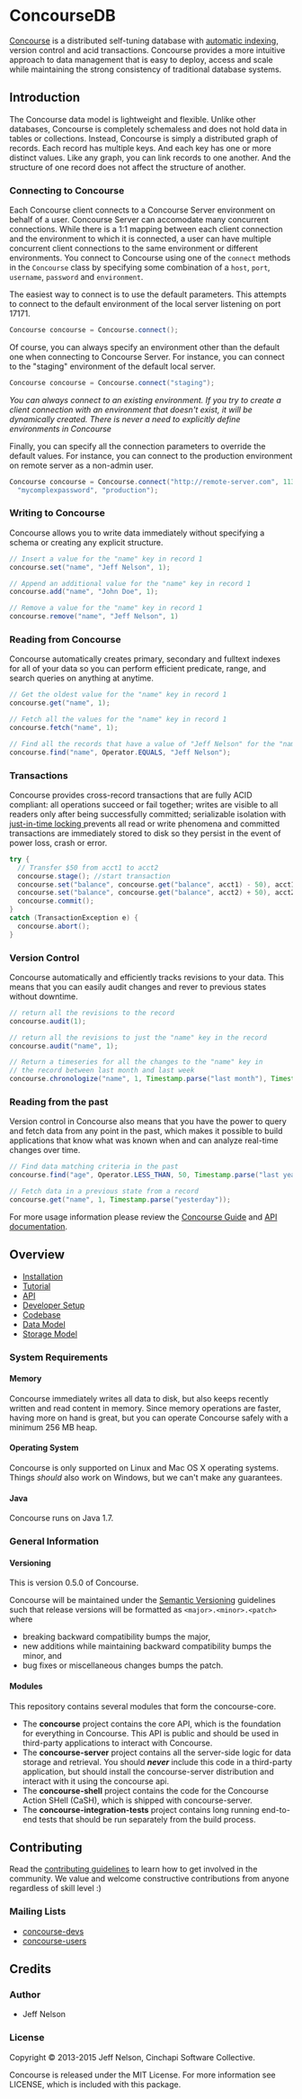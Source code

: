 # ConcourseDB

[Concourse](http://concoursedb.com) is a distributed self-tuning database with [automatic indexing](http://concoursedb.com/blog/index-all-the-things/), version control and acid transactions. Concourse provides a more intuitive approach to data management that is easy to deploy, access and scale while maintaining the strong consistency of traditional database systems.

## Introduction
The Concourse data model is lightweight and flexible. Unlike other databases, Concourse is completely schemaless and does not hold data in tables or collections. Instead, Concourse is simply a distributed graph of records. Each record has multiple keys. And each key has one or more distinct values. Like any graph, you can link records to one another. And the structure of one record does not affect the structure of another.
### Connecting to Concourse
Each Concourse client connects to a Concourse Server environment on behalf of a user. Concourse Server can accomodate many concurrent connections. While there is a 1:1 mapping between each client connection and the environment to which it is connected, a user can have multiple concurrent client connections to the same environment or different environments. You connect to Concourse using one of the `connect` methods in the `Concourse` class by specifying some combination of a `host`, `port`, `username`, `password` and `environment`. 

The easiest way to connect is to use the default parameters. This attempts to connect to the default environment of the local server listening on port 17171.
```java
Concourse concourse = Concourse.connect();
```

Of course, you can always specify an environment other than the default one when connecting to Concourse Server. For instance, you can connect to the "staging" environment of the default local server.
```java
Concourse concourse = Concourse.connect("staging");
```
*You can always connect to an existing environment. If you try to create a client connection with an environment that doesn't exist, it will be dynamically created. There is never a need to explicitly define environments in Concourse*

Finally, you can specify all the connection parameters to override the default values. For instance, you can connect to the production environment on remote server as a non-admin user.
```java
Concourse concourse = Concourse.connect("http://remote-server.com", 11345, "myusername", 
  "mycomplexpassword", "production");
```

### Writing to Concourse
Concourse allows you to write data immediately without specifying a schema or creating any explicit structure.
```java
// Insert a value for the "name" key in record 1
concourse.set("name", "Jeff Nelson", 1);

// Append an additional value for the "name" key in record 1
concourse.add("name", "John Doe", 1);

// Remove a value for the "name" key in record 1
concourse.remove("name", "Jeff Nelson", 1)
```

### Reading from Concourse
Concourse automatically creates primary, secondary and fulltext indexes for all of your data so you can perform efficient predicate, range, and search queries on anything at anytime.
```java
// Get the oldest value for the "name" key in record 1
concourse.get("name", 1);

// Fetch all the values for the "name" key in record 1
concourse.fetch("name", 1);

// Find all the records that have a value of "Jeff Nelson" for the "name" key
concourse.find("name", Operator.EQUALS, "Jeff Nelson");
```

### Transactions
Concourse provides cross-record transactions that are fully ACID compliant: all operations succeed or fail together; writes are visible to all readers only after being successfully committed; serializable isolation with [just-in-time locking ](http://concoursedb.com/blog/just-in-time-locking/) prevents all read or write phenomena and committed transactions are immediately stored to disk so they persist in the event of power loss, crash or error.
```java
try {
  // Transfer $50 from acct1 to acct2
  concourse.stage(); //start transaction
  concourse.set("balance", concourse.get("balance", acct1) - 50), acct1);
  concourse.set("balance", concourse.get("balance", acct2) + 50), acct2);
  concourse.commit();
}
catch (TransactionException e) {
  concourse.abort();
}
```

### Version Control
Concourse automatically and efficiently tracks revisions to your data. This means that you can easily audit changes and rever to previous states without downtime.
```java
// return all the revisions to the record
concourse.audit(1);

// return all the revisions to just the "name" key in the record
concourse.audit("name", 1);

// Return a timeseries for all the changes to the "name" key in 
// the record between last month and last week
concourse.chronologize("name", 1, Timestamp.parse("last month"), Timestamp.parse("last week"));
```

### Reading from the past
Version control in Concourse also  means that you have the power to query and fetch data from any point in the past, which makes it  possible to build applications that know what was known when and can analyze real-time changes over time.
```java
// Find data matching criteria in the past
concourse.find("age", Operator.LESS_THAN, 50, Timestamp.parse("last year"));

// Fetch data in a previous state from a record
concourse.get("name", 1, Timestamp.parse("yesterday"));
```

For more usage information please review the [Concourse Guide](http://concoursedb.com/guide) and [API documentation](concourse/README.md).

## Overview
* [Installation](http://concoursedb.com/guide/installation)
* [Tutorial](http://concoursedb.com/guide/tutorial)
* [API](concourse/README.md)
* [Developer Setup](https://cinchapi.atlassian.net/wiki/display/CON/Concourse+Dev+Setup)
* [Codebase](http://concoursedb.com/guide/the-codebase)
* [Data Model](http://concoursedb.com/guide/data-model/)
* [Storage Model](http://concoursedb.com/guide/storage-model/)

### System Requirements

#### Memory
Concourse immediately writes all data to disk, but also keeps recently written and read content in memory. Since memory operations are faster, having more on hand is great, but you can operate Concourse safely with a minimum 256 MB heap.

#### Operating System
Concourse is only supported on Linux and Mac OS X operating systems. Things _should_ also work on Windows, but we can't make any guarantees.

#### Java
Concourse runs on Java 1.7.

### General Information

#### Versioning

This is version 0.5.0 of Concourse.

Concourse will be maintained under the [Semantic Versioning](http://semver.org)
guidelines such that release versions will be formatted as `<major>.<minor>.<patch>`
where

* breaking backward compatibility bumps the major,
* new additions while maintaining backward compatibility bumps the minor, and
* bug fixes or miscellaneous changes bumps the patch.

#### Modules
This repository contains several modules that form the concourse-core.

* The **concourse** project contains the core API, which is the foundation for everything in Concourse. This API is public and should be used in third-party applications to interact with Concourse.
* The **concourse-server** project contains all the server-side logic for data storage and retrieval. You should __*never*__ include this code in a third-party application, but should install the concourse-server distribution and interact with it using the concourse api.
* The **concourse-shell** project contains the code for the Concourse Action SHell (CaSH), which is shipped with concourse-server.
* The **concourse-integration-tests** project contains long running end-to-end tests that should be run separately from the build process.

## Contributing
Read the [contributing guidelines](CONTRIBUTING.md) to learn how to get involved in the community. We value and welcome constructive contributions from anyone regardless of skill level :)

### Mailing Lists

* [concourse-devs](https://groups.google.com/forum/#!forum/concourse-devs)
* [concourse-users](https://groups.google.com/forum/#!forum/concourse-users)


## Credits
### Author

* Jeff Nelson

### License

Copyright © 2013-2015 Jeff Nelson, Cinchapi Software Collective.

Concourse is released under the MIT License. For more information see LICENSE, which is included with this package.


